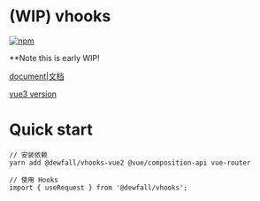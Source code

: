 # (WIP) vhooks

[![npm](https://img.shields.io/npm/v/@dewfall/vhooks)](https://www.npmjs.com/package/@dewfall/vhooks)

**Note this is early WIP!

[document|文档](https://dewfall123.github.io/vhooks/)

[vue3 version](https://www.npmjs.com/package/@dewfall/vhooks)

# Quick start

```
// 安装依赖
yarn add @dewfall/vhooks-vue2 @vue/composition-api vue-router

// 使用 Hooks
import { useRequest } from '@dewfall/vhooks';
```

